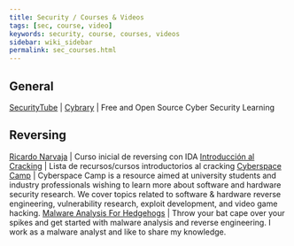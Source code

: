 ```yaml
---
title: Security / Courses & Videos
tags: [sec, course, video]
keywords: security, course, courses, videos
sidebar: wiki_sidebar
permalink: sec_courses.html
---
```


## General

[SecurityTube](http://www.securitytube.net/) |
[Cybrary](https://www.cybrary.it/) | Free and Open Source
Cyber Security Learning




## Reversing

[Ricardo Narvaja](http://www.ricardonarvaja.info/) <i class="fa fa-globe"></i> | Curso inicial de reversing con IDA
[Introducción al Cracking](http://blog.apuromafo.net/?p=7) <i class="fa fa-globe"></i> | Lista de recursos/cursos introductorios al cracking
[Cyberspace Camp](https://www.youtube.com/channel/UCCm0tSE3YMifM93QjqsWRJA) | Cyberspace Camp is a resource aimed at university students and industry professionals wishing to learn more about software and hardware security research. We cover topics related to software & hardware reverse engineering, vulnerability research, exploit development, and video game hacking.
[Malware Analysis For Hedgehogs](https://www.youtube.com/channel/UCVFXrUwuWxNlm6UNZtBLJ-A) | Throw your bat cape over your spikes and get started with malware analysis and reverse engineering.
I work as a malware analyst and like to share my knowledge.

